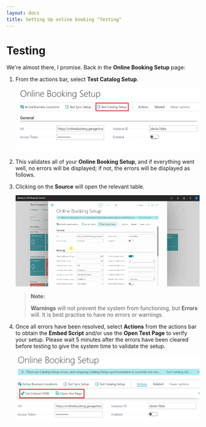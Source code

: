 ```yaml
---
layout: docs
title: Setting Up online booking "Testing"
---
```

# Testing

We're almost there, I promise. Back in the **Online Booking Setup** page:
1. From the actions bar, select **Test Catalog Setup**. 

    ![](media/garagehive-onlinebooking-testing1.png)

2. This validates all of your **Online Booking Setup**, and if everything went well, no errors will be displayed; if not, the errors will be displayed as follows.
3. Clicking on the **Source** will open the relevant table.

    ![](media/garagehive-onlinebooking-testing2.gif)

    > **Note:**
    > 
    > **Warnings** will not prevent the system from functioning, but **Errors** will. It is best practise to have no errors or warnings.

4. Once all errors have been resolved, select **Actions** from the actions bar to obtain the **Embed Script** and/or use the **Open Test Page** to verify your setup. Please wait 5 minutes after the errors have been cleared before testing to give the system time to validate the setup. 

    ![](media/garagehive-onlinebooking-testing3.png)

